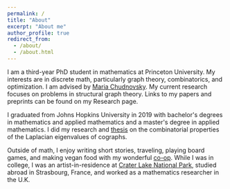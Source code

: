 ```yaml
---
permalink: /
title: "About"
excerpt: "About me"
author_profile: true
redirect_from:
  - /about/
  - /about.html
---
```


I am a third-year PhD student in mathematics at Princeton University. My interests are in discrete math, particularly graph theory, combinatorics, and optimization. I am advised by [Maria Chudnovsky](https://web.math.princeton.edu/~mchudnov/). My current research focuses on problems in structural graph theory. Links to my papers and preprints can be found on my Research page. 

I graduated from Johns Hopkins University in 2019 with bachelor's degrees in mathematics and applied mathematics and a master's degree in applied mathematics. I did my research and [thesis](https://jscholarship.library.jhu.edu/bitstream/handle/1774.2/61684/ABRISHAMI-THESIS-2019.pdf) on the combinatorial properties of the Laplacian eigenvalues of cographs.

Outside of math, I enjoy writing short stories, traveling, playing board games, and making vegan food with my wonderful [co-op](https://twod.princeton.edu/). While I was in college, I was an artist-in-residence at [Crater Lake National Park](https://www.nps.gov/crla/index.htm), studied abroad in Strasbourg, France, and worked as a mathematics researcher in the U.K.
